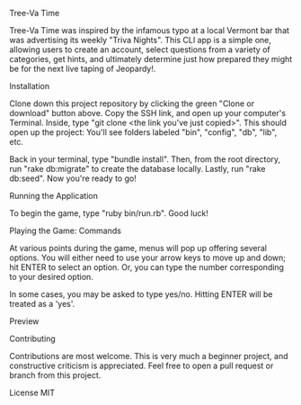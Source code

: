 Tree-Va Time

Tree-Va Time was inspired by the infamous typo at a local Vermont bar that was advertising its weekly "Triva Nights".
This CLI app is a simple one, allowing users to create an account, select questions from a variety of categories, get hints, and ultimately determine just how prepared they might be for the next live taping of Jeopardy!.

Installation

Clone down this project repository by clicking the green "Clone or download" button above. Copy the SSH link, and open up your computer's Terminal. Inside, type "git clone <the link you've just copied>". This should open up the project: You'll see folders labeled "bin", "config", "db", "lib", etc.

Back in your terminal, type "bundle install".
Then, from the root directory, run "rake db:migrate" to create the database locally.
Lastly, run "rake db:seed". Now you're ready to go!

Running the Application

To begin the game, type "ruby bin/run.rb".
Good luck!

Playing the Game: Commands

At various points during the game, menus will pop up offering several options. You will either need to use your arrow keys to move up and down; hit ENTER to select an option. Or, you can type the number corresponding to your desired option.

In some cases, you may be asked to type yes/no. Hitting ENTER will be treated as a 'yes'. 

Preview




Contributing

Contributions are most welcome. This is very much a beginner project, and constructive criticism is appreciated. Feel free to open a pull request or branch from this project.

License
MIT
